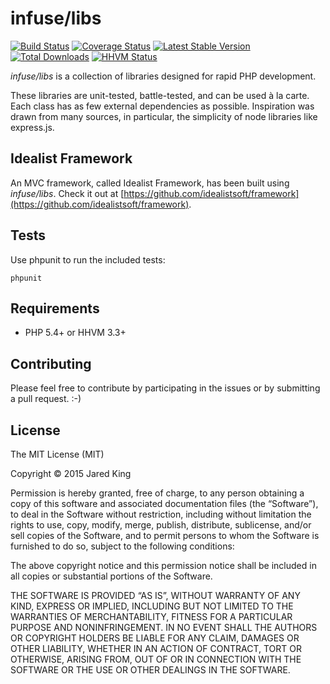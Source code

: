 infuse/libs
===========

[![Build Status](https://travis-ci.org/jaredtking/infuse-libs.png?branch=master)](https://travis-ci.org/jaredtking/infuse-libs)
[![Coverage Status](https://coveralls.io/repos/jaredtking/infuse-libs/badge.png)](https://coveralls.io/r/jaredtking/infuse-libs)
[![Latest Stable Version](https://poser.pugx.org/infuse/libs/v/stable.png)](https://packagist.org/packages/infuse/libs)
[![Total Downloads](https://poser.pugx.org/infuse/libs/downloads.png)](https://packagist.org/packages/infuse/libs)
[![HHVM Status](http://hhvm.h4cc.de/badge/infuse/libs.svg)](http://hhvm.h4cc.de/package/infuse/libs)

*infuse/libs* is a collection of libraries designed for rapid PHP development.

These libraries are unit-tested, battle-tested, and can be used à la carte. Each class has as few external dependencies as possible. Inspiration was drawn from many sources, in particular, the simplicity of node libraries like express.js.

## Idealist Framework

An MVC framework, called Idealist Framework, has been built using *infuse/libs*. Check it out at [https://github.com/idealistsoft/framework](https://github.com/idealistsoft/framework).

## Tests

Use phpunit to run the included tests:

```
phpunit
```

## Requirements

- PHP 5.4+ or HHVM 3.3+

## Contributing

Please feel free to contribute by participating in the issues or by submitting a pull request. :-)

## License

The MIT License (MIT)

Copyright © 2015 Jared King

Permission is hereby granted, free of charge, to any person obtaining a copy of this software and associated documentation files (the “Software”), to deal in the Software without restriction, including without limitation the rights to use, copy, modify, merge, publish, distribute, sublicense, and/or sell copies of the Software, and to permit persons to whom the Software is furnished to do so, subject to the following conditions:

The above copyright notice and this permission notice shall be included in all copies or substantial portions of the Software.

THE SOFTWARE IS PROVIDED “AS IS”, WITHOUT WARRANTY OF ANY KIND, EXPRESS OR IMPLIED, INCLUDING BUT NOT LIMITED TO THE WARRANTIES OF MERCHANTABILITY, FITNESS FOR A PARTICULAR PURPOSE AND NONINFRINGEMENT. IN NO EVENT SHALL THE AUTHORS OR COPYRIGHT HOLDERS BE LIABLE FOR ANY CLAIM, DAMAGES OR OTHER LIABILITY, WHETHER IN AN ACTION OF CONTRACT, TORT OR OTHERWISE, ARISING FROM, OUT OF OR IN CONNECTION WITH THE SOFTWARE OR THE USE OR OTHER DEALINGS IN THE SOFTWARE.